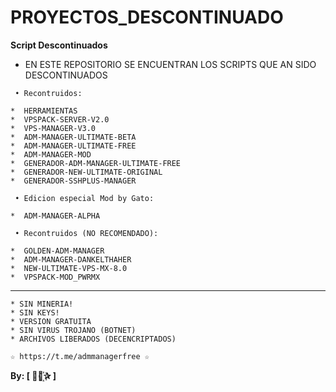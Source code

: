 ﻿# PROYECTOS_DESCONTINUADO

**Script Descontinuados**

* EN ESTE REPOSITORIO SE ENCUENTRAN LOS SCRIPTS QUE AN SIDO DESCONTINUADOS 

```
 • Recontruidos:

*  HERRAMIENTAS
*  VPSPACK-SERVER-V2.0
*  VPS-MANAGER-V3.0
*  ADM-MANAGER-ULTIMATE-BETA
*  ADM-MANAGER-ULTIMATE-FREE
*  ADM-MANAGER-MOD
*  GENERADOR-ADM-MANAGER-ULTIMATE-FREE
*  GENERADOR-NEW-ULTIMATE-ORIGINAL
*  GENERADOR-SSHPLUS-MANAGER 
```

```
 • Edicion especial Mod by Gato:

*  ADM-MANAGER-ALPHA
```

```
 • Recontruidos (NO RECOMENDADO):

*  GOLDEN-ADM-MANAGER 
*  ADM-MANAGER-DANKELTHAHER
*  NEW-ULTIMATE-VPS-MX-8.0
*  VPSPACK-MOD_PWRMX
```

-------------------------------------------------------------------------------

```
* SIN MINERIA! 
* SIN KEYS! 
* VERSION GRATUITA 
* SIN VIRUS TROJANO (BOTNET) 
* ARCHIVOS LIBERADOS (DECENCRIPTADOS)
```

```
☆ https://t.me/admmanagerfree ☆

```

**By: [  ⃘⃤꙰✰ ]**